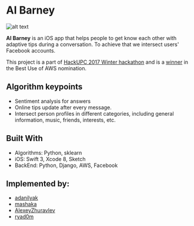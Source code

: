 # AI Barney

![alt text](http://s019.radikal.ru/i601/1706/e1/b3d3c9fde31b.png)

**AI Barney** is an iOS app that helps people to get know each other with adaptive tips during a conversation. To achieve that we intersect users' Facebook accounts.

This project is a part of [HackUPC 2017 Winter hackathon](https://hackupc2017w.devpost.com/) and is a [winner](https://devpost.com/software/barney) in the Best Use of AWS nomination.

## Algorithm keypoints
* Sentiment analysis for answers
* Online tips update after every message.
* Intersect person profiles in different categories, including general information, music, friends, interests, etc.

## Built With
* Algorithms: Python, sklearn
* iOS: Swift 3, Xcode 8, Sketch
* BackEnd: Python, Django, AWS, Facebook

 ## Implemented by:
- [adanilyak](https://github.com/adanilyak)
- [mashaka](https://github.com/mashaka)
- [AlexeyZhuravlev](https://github.com/AlexeyZhuravlev)
- [ryad0m](https://github.com/ryad0m)
